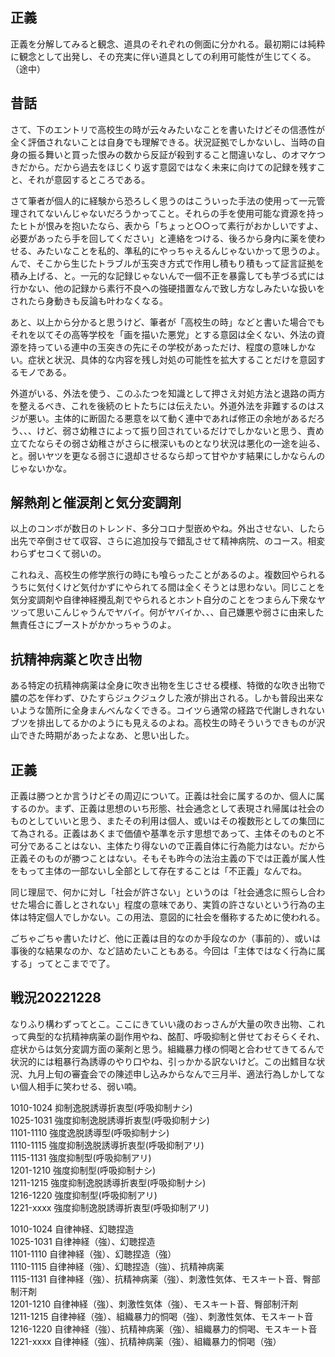 ﻿## 正義

正義を分解してみると観念、道具のそれぞれの側面に分かれる。最初期には純粋に観念として出発し、その充実に伴い道具としての利用可能性が生じてくる。（途中）


## 昔話

さて、下のエントリで高校生の時が云々みたいなことを書いたけどその信憑性が全く評価されないことは自身でも理解できる。状況証拠でしかないし、当時の自身の振る舞いと買った恨みの数から反証が殺到すること間違いなし、のオマケつきだから。だから過去をほじくり返す意図ではなく未来に向けての記録を残すこと、それが意図するところである。

さて筆者が個人的に経験から恐ろしく思うのはこういった手法の使用って一元管理されてないんじゃないだろうかってこと。それらの手を使用可能な資源を持ったヒトが恨みを抱いたなら、表から「ちょっと○○って素行がおかしいですよ、必要があったら手を回してください」と連絡をつける、後ろから身内に薬を使わせる、みたいなことを私的、準私的にやっちゃえるんじゃないかって思うのよ。んで、そこから生じたトラブルが玉突き方式で作用し積もり積もって証言証拠を積み上げる、と。一元的な記録じゃないんで一個不正を暴露しても芋づる式には行かない、他の記録から素行不良への強硬措置なんで致し方なしみたいな扱いをされたら身動きも反論も叶わなくなる。

あと、以上から分かると思うけど、筆者が「高校生の時」などと書いた場合でもそれを以てその高等学校を「画を描いた悪党」とする意図は全くない、外法の資源を持っている連中の玉突きの先にその学校があっただけ、程度の意味しかない。症状と状況、具体的な内容を残し対処の可能性を拡大することだけを意図するモノである。

外道がいる、外法を使う、このふたつを知識として押さえ対処方法と退路の両方を整えるべき、これを後続のヒトたちには伝えたい。外道外法を非難するのはスジが悪い。主体的に断固たる悪意を以て動く連中であれば修正の余地があるだろう、、、けど、弱さ幼稚さによって振り回されているだけでしかないと思う、責め立てたならその弱さ幼稚さがさらに根深いものとなり状況は悪化の一途を辿る、と。弱いヤツを更なる弱さに退却させるなら却って甘やかす結果にしかならんのじゃないかな。


## 解熱剤と催涙剤と気分変調剤

以上のコンボが数日のトレンド、多分コロナ型嵌めやね。外出させない、したら出先で卒倒させて収容、さらに追加投与で錯乱させて精神病院、のコース。相変わらずセコくて弱いの。

これねえ、高校生の修学旅行の時にも喰らったことがあるのよ。複数回やられるうちに気付くけど気付かずにやられてる間は全くそうとは思わない。同じことを気分変調剤や自律神経攪乱剤でやられるとホント自分のことをつまらん下衆なヤツって思いこんじゃうんでヤバイ。何がヤバイか、、、自己嫌悪や弱さに由来した無責任さにブーストがかかっちゃうのよ。


## 抗精神病薬と吹き出物

ある特定の抗精神病薬は全身に吹き出物を生じさせる模様、特徴的な吹き出物で膿の芯を伴わず、ひたすらジュクジュクした液が排出される。しかも普段出来ないような箇所に全身まんべんなくできる。コイツら通常の経路で代謝しきれないブツを排出してるかのようにも見えるのよね。高校生の時そういうできものが沢山できた時期があったよなあ、と思い出した。


## 正義

正義は勝つとか言うけどその周辺について。正義は社会に属するのか、個人に属するのか。まず、正義は思想のいち形態、社会通念として表現され帰属は社会のものとしていいと思う、またその利用は個人、或いはその複数形としての集団にて為される。正義はあくまで価値や基準を示す思想であって、主体そのものと不可分であることはない、主体たり得ないので正義自体に行為能力はない。だから正義そのものが勝つことはない。そもそも昨今の法治主義の下では正義が属人性をもって主体の一部ないし全部として存在することは「不正義」なんでね。

同じ理屈で、何かに対し「社会が許さない」というのは「社会通念に照らし合わせた場合に善しとされない」程度の意味であり、実質の許さないという行為の主体は特定個人でしかない。この用法、意図的に社会を僭称するために使われる。

ごちゃごちゃ書いたけど、他に正義は目的なのか手段なのか（事前的）、或いは事後的な結果なのか、など詰めたいこともある。今回は「主体ではなく行為に属する」ってとこまでで了。


## 戦況20221228

なりふり構わずってとこ。ここにきていい歳のおっさんが大量の吹き出物、これって典型的な抗精神病薬の副作用やね、酩酊、呼吸抑制と併せておそらくそれ、症状からは気分変調方面の薬剤と思う。組織暴力様の恫喝と合わせてきてるんで状況的には粗暴行為誘導のやり口やね、引っかかる訳ないけど。この出鱈目な状況、九月上旬の審査会での陳述申し込みからなんで三月半、適法行為しかしてない個人相手に笑わせる、弱い喃。

1010-1024 抑制逸脱誘導折衷型(呼吸抑制ナシ)<br>
1025-1031 強度抑制逸脱誘導折衷型(呼吸抑制ナシ)<br>
1101-1110 強度逸脱誘導型(呼吸抑制ナシ)<br>
1110-1115 強度抑制逸脱誘導折衷型(呼吸抑制アリ)<br>
1115-1131 強度抑制型(呼吸抑制アリ)<br>
1201-1210 強度抑制型(呼吸抑制ナシ)<br>
1211-1215 強度抑制逸脱誘導折衷型(呼吸抑制ナシ)<br>
1216-1220 強度抑制型(呼吸抑制アリ)<br>
1221-xxxx 強度抑制逸脱誘導折衷型(呼吸抑制アリ)<br>

1010-1024 自律神経、幻聴捏造<br>
1025-1031 自律神経（強）、幻聴捏造<br>
1101-1110 自律神経（強）、幻聴捏造（強）<br>
1110-1115 自律神経（強）、幻聴捏造（強）、抗精神病薬<br>
1115-1131 自律神経（強）、抗精神病薬（強）、刺激性気体、モスキート音、臀部制汗剤<br>
1201-1210 自律神経（強）、刺激性気体（強）、モスキート音、臀部制汗剤<br>
1211-1215 自律神経（強）、組織暴力的恫喝（強）、刺激性気体、モスキート音<br>
1216-1220 自律神経（強）、抗精神病薬（強）、組織暴力的恫喝、モスキート音<br>
1221-xxxx 自律神経（強）、抗精神病薬（強）、組織暴力的恫喝（強）<br>
